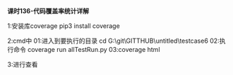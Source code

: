 **课时136-代码覆盖率统计详解**

1:安装库coverage
	pip3 install coverage

2:cmd中
  01:进入到要执行的目录  cd G:\git\GITTHUB\untitled\testcase6
  02:执行命令 coverage run  allTestRun.py
  03:coverage html

3:进行查看

